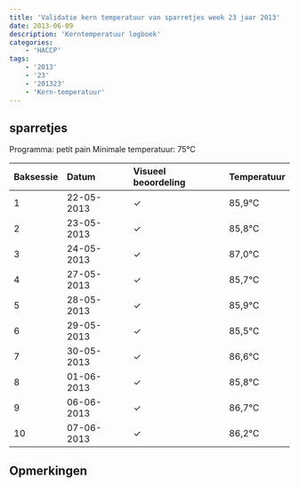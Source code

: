 ```yaml
---
title: 'Validatie kern temperatuur van sparretjes week 23 jaar 2013'
date: 2013-06-09
description: 'Kerntemperatuur logboek'
categories:
    - 'HACCP'
tags:
    - '2013'
    - '23'
    - '201323'
    - 'Kern-temperatuur'
---
```


## sparretjes

Programma: petit pain
Minimale temperatuur: 75°C

| Baksessie | Datum | Visueel beoordeling | Temperatuur |
|:---|:---|:---|:---|
| 1 | 22-05-2013 | &check; | 85,9°C |
| 2 | 23-05-2013 | &check; | 85,8°C |
| 3 | 24-05-2013 | &check; | 87,0°C |
| 4 | 27-05-2013 | &check; | 85,7°C |
| 5 | 28-05-2013 | &check; | 85,9°C |
| 6 | 29-05-2013 | &check; | 85,5°C |
| 7 | 30-05-2013 | &check; | 86,6°C |
| 8 | 01-06-2013 | &check; | 85,8°C |
| 9 | 06-06-2013 | &check; | 86,7°C |
| 10 | 07-06-2013 | &check; | 86,2°C |

## Opmerkingen


